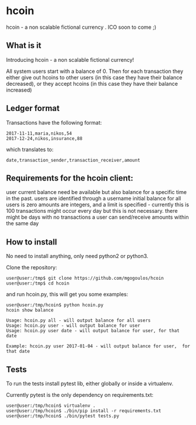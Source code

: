 # hcoin
hcoin - a non scalable fictional currency . ICO soon to come ;)

## What is it

Introducing hcoin - a non scalable fictional currency!

All system users start with a balance of 0. Then for each transaction they either give out
hcoins to other users (in this case they have their balance decreased), or they accept hcoins
(in this case they have their balance increased)

## Ledger format

Transactions have the following format:

    2017-11-11,maria,nikos,54
    2017-12-24,nikos,insurance,88

which translates to:

    date,transaction_sender,transaction_receiver,amount


## Requirements for the hcoin client:

user current balance need be available but also balance for a specific time in the past.
users are identified through a username
initial balance for all users is zero
amounts are integers, and a limit is specified - currently this is 100
transactions might occur every day but this is not necessary. there might be days with no transactions
a user can send/receive amounts within the same day

## How to install

No need to install anything, only need python2 or python3.

Clone the repository:

    user@user:/tmp$ git clone https://github.com/mgogoulos/hcoin
    user@user:/tmp$ cd hcoin

and run hcoin.py, this will get you some examples:

    user@user:/tmp/hcoin$ python hcoin.py
    hcoin show balance

    Usage: hcoin.py all - will output balance for all users
    Usage: hcoin.py user - will output balance for user
    Usage: hcoin.py user date - will output balance for user, for that date

    Example: hcoin.py user 2017-01-04 - will output balance for user,  for that date

## Tests
To run the tests install pytest lib, either globally or inside a virtualenv.

Currently pytest is the only dependency on requirements.txt:

    user@user:/tmp/hcoin$ virtualenv .
    user@user:/tmp/hcoin$ ./bin/pip install -r requirements.txt
    user@user:/tmp/hcoin$ ./bin/pytest tests.py



